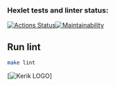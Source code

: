### Hexlet tests and linter status:
[![Actions Status](https://github.com/Hellrek/frontend-project-lvl1/workflows/hexlet-check/badge.svg)](https://github.com/Hellrek/frontend-project-lvl1/actions)[![Maintainability](https://api.codeclimate.com/v1/badges/a99a88d28ad37a79dbf6/maintainability)](https://codeclimate.com/github/codeclimate/codeclimate/maintainability)



## Run lint

```sh
make lint
```







[![Kerik LOGO](https://i.pinimg.com/236x/b1/7f/81/b17f81d0f2376021e4919513fd541053--star-logo-logo-s.jpg)]